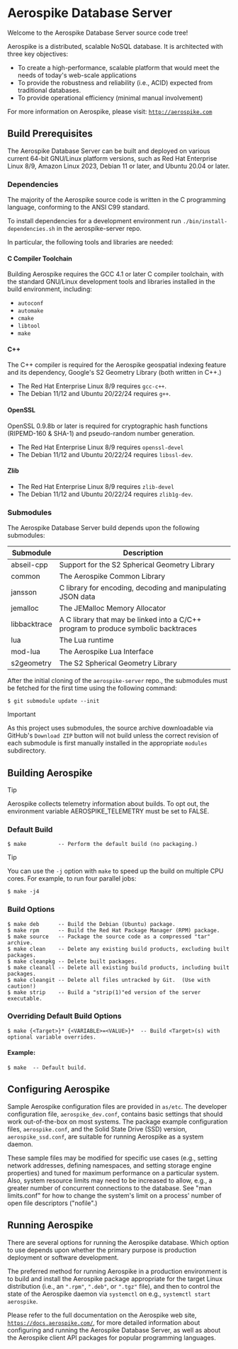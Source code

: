 # Aerospike Database Server

Welcome to the Aerospike Database Server source code tree!

Aerospike is a distributed, scalable NoSQL database. It is architected with three key objectives:

- To create a high-performance, scalable platform that would meet the needs of today's web-scale applications
- To provide the robustness and reliability (i.e., ACID) expected from traditional databases.
- To provide operational efficiency (minimal manual involvement)

For more information on Aerospike, please visit: [`http://aerospike.com`](http://aerospike.com)

## Build Prerequisites

The Aerospike Database Server can be built and deployed on various
current 64-bit GNU/Linux platform versions, such as Red Hat Enterprise Linux 8/9, Amazon Linux 2023, 
Debian 11 or later, and Ubuntu 20.04 or later.

### Dependencies

The majority of the Aerospike source code is written in the C
programming language, conforming to the ANSI C99 standard.

To install dependencies for a development environment run
`./bin/install-dependencies.sh` in the aerospike-server repo.

In particular, the following tools and libraries are needed:

#### C Compiler Toolchain

Building Aerospike requires the GCC 4.1 or later C compiler toolchain,
with the standard GNU/Linux development tools and libraries installed in
the build environment, including:

- `autoconf`
- `automake`
- `cmake`
- `libtool`
- `make`

#### C++

The C++ compiler is required for the Aerospike geospatial indexing
feature and its dependency, Google's S2 Geometry Library (both written in C++.)

- The Red Hat Enterprise Linux 8/9 requires `gcc-c++`.
- The Debian 11/12 and Ubuntu 20/22/24 requires `g++`.

#### OpenSSL

OpenSSL 0.9.8b or later is required for cryptographic hash functions
(RIPEMD-160 & SHA-1) and pseudo-random number generation.

- The Red Hat Enterprise Linux 8/9 requires `openssl-devel`
- The Debian 11/12 and Ubuntu 20/22/24 requires `libssl-dev`.

#### Zlib

- The Red Hat Enterprise Linux 8/9 requires `zlib-devel`
- The Debian 11/12 and Ubuntu 20/22/24 requires `zlib1g-dev`.

### Submodules

The Aerospike Database Server build depends upon the following submodules:

| Submodule | Description |
|---------- | ----------- |
| abseil-cpp | Support for the S2 Spherical Geometry Library |
| common    | The Aerospike Common Library |
| jansson   | C library for encoding, decoding and manipulating JSON data |
| jemalloc  | The JEMalloc Memory Allocator |
| libbacktrace | A C library that may be linked into a C/C++ program to produce symbolic backtraces |
| lua       | The Lua runtime |
| mod-lua   | The Aerospike Lua Interface |
| s2geometry | The S2 Spherical Geometry Library |

After the initial cloning of the `aerospike-server` repo., the
submodules must be fetched for the first time using the following
command:

	$ git submodule update --init

> [!IMPORTANT]
> As this project uses submodules, the source archive downloadable
> via GitHub's `Download ZIP` button will not build unless the correct
> revision of each submodule is first manually installed in the appropriate
> `modules` subdirectory.

## Building Aerospike

> [!TIP]
> Aerospike collects telemetry information about builds. To opt out, the
> environment variable AEROSPIKE_TELEMETRY must be set to FALSE.

### Default Build

	$ make          -- Perform the default build (no packaging.)

> [!TIP]
> You can use the `-j` option with `make` to speed up the build
> on multiple CPU cores. For example, to run four parallel jobs:

    $ make -j4

### Build Options

	$ make deb      -- Build the Debian (Ubuntu) package.
	$ make rpm      -- Build the Red Hat Package Manager (RPM) package.
	$ make source   -- Package the source code as a compressed "tar" archive.
	$ make clean    -- Delete any existing build products, excluding built packages.
	$ make cleanpkg -- Delete built packages.
	$ make cleanall -- Delete all existing build products, including built packages.
	$ make cleangit -- Delete all files untracked by Git.  (Use with caution!)
	$ make strip    -- Build a "strip(1)"ed version of the server executable.

### Overriding Default Build Options

	$ make {<Target>}* {<VARIABLE>=<VALUE>}*  -- Build <Target>(s) with optional variable overrides.

#### Example:

	$ make  -- Default build.

## Configuring Aerospike

Sample Aerospike configuration files are provided in `as/etc`. The
developer configuration file, `aerospike_dev.conf`, contains basic
settings that should work out-of-the-box on most systems. The package
example configuration files, `aerospike.conf`, and the Solid State Drive
(SSD) version, `aerospike_ssd.conf`, are suitable for running Aerospike
as a system daemon.

These sample files may be modified for specific use cases (e.g., setting
network addresses, defining namespaces, and setting storage engine
properties) and tuned for maximum performance on a particular system.
Also, system resource limits may need to be increased to allow,
e.g., a greater number of concurrent connections to the database. See
"man limits.conf" for how to change the system's limit on a process'
number of open file descriptors ("nofile".)

## Running Aerospike

There are several options for running the Aerospike database. Which
option to use depends upon whether the primary purpose is production
deployment or software development.

The preferred method for running Aerospike in a production environment
is to build and install the Aerospike package appropriate for the target
Linux distribution (i.e., an `".rpm"`, `".deb"`, or `".tgz"` file), and
then to control the state of the Aerospike daemon via `systemctl` on
e.g., `systemctl start aerospike`.

Please refer to the full documentation on the Aerospike web site,
[`https://docs.aerospike.com/`](https://docs.aerospike.com/), for more
detailed information about configuring and running the Aerospike
Database Server, as well as about the Aerospike client API packages
for popular programming languages.
